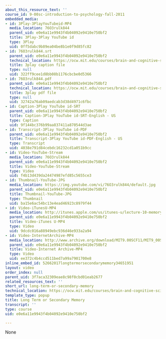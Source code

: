 ```yaml
---
about_this_resource_text: ''
course_id: 9-00sc-introduction-to-psychology-fall-2011
embedded_media:
- id: 3Play-3PlayYouTubeid-MP4
  media_location: 76O3rulk844
  parent_uid: e0e6a11e9943f4b04092e9410e750bf2
  title: 3Play-3Play YouTube id
  type: 3Play
  uid: 0ff5dabc9b89ea04be8b1e0f9d85fc82
- id: 76O3rulk844.srt
  parent_uid: e0e6a11e9943f4b04092e9410e750bf2
  technical_location: https://ocw.mit.edu/courses/brain-and-cognitive-sciences/9-00sc-introduction-to-psychology-fall-2011/memory-i/long-term-or-secondary-memory/76O3rulk844.srt
  title: 3play caption file
  type: null
  uid: 322ff9cee1d8bb08b1176cbcbe0d5366
- id: 76O3rulk844.pdf
  parent_uid: e0e6a11e9943f4b04092e9410e750bf2
  technical_location: https://ocw.mit.edu/courses/brain-and-cognitive-sciences/9-00sc-introduction-to-psychology-fall-2011/memory-i/long-term-or-secondary-memory/76O3rulk844.pdf
  title: 3play pdf file
  type: null
  uid: 32742a76ab09aedcab3d38d4971c6fbc
- id: Caption-3Play YouTube id-SRT
  parent_uid: e0e6a11e9943f4b04092e9410e750bf2
  title: Caption-3Play YouTube id-SRT-English - US
  type: Caption
  uid: 9f144bc376b99aa837411a870544d3ae
- id: Transcript-3Play YouTube id-PDF
  parent_uid: e0e6a11e9943f4b04092e9410e750bf2
  title: Transcript-3Play YouTube id-PDF-English - US
  type: Transcript
  uid: 4038e791d84cebdc16232cd1a051b9cc
- id: Video-YouTube-Stream
  media_location: 76O3rulk844
  parent_uid: e0e6a11e9943f4b04092e9410e750bf2
  title: Video-YouTube-Stream
  type: Video
  uid: f4b13d439da24474987efd85c5655ce3
- id: Thumbnail-YouTube-JPG
  media_location: https://img.youtube.com/vi/76O3rulk844/default.jpg
  parent_uid: e0e6a11e9943f4b04092e9410e750bf2
  title: Thumbnail-YouTube-JPG
  type: Thumbnail
  uid: ba15e6ac54bc13e4ead46923c8979f44
- id: Video-iTunesU-MP4
  media_location: http://itunes.apple.com/us/itunes-u/lecture-10-memory-i/id501335817?i=111273995
  parent_uid: e0e6a11e9943f4b04092e9410e750bf2
  title: Video-iTunes U-MP4
  type: Video
  uid: 9dcdc016a88949ebc936d46e933a2a94
- id: Video-InternetArchive-MP4
  media_location: http://www.archive.org/download/MIT9.00SCF11/MIT9_00SCF11_lec10_300k.mp4
  parent_uid: e0e6a11e9943f4b04092e9410e750bf2
  title: Video-Internet Archive-MP4
  type: Video
  uid: ee372c4b4ccd511bed7a99a7901700e8
inline_embed_id: 52662017longtermorsecondarymemory34651951
layout: video
order_index: null
parent_uid: 3f7aca32309eae8c98f0cbd01eab2677
related_resources_text: ''
short_url: long-term-or-secondary-memory
technical_location: https://ocw.mit.edu/courses/brain-and-cognitive-sciences/9-00sc-introduction-to-psychology-fall-2011/memory-i/long-term-or-secondary-memory
template_type: popup
title: Long Term or Secondary Memory
transcript: ''
type: course
uid: e0e6a11e9943f4b04092e9410e750bf2

---
```

None